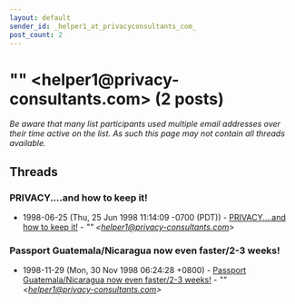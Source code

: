 ```yaml
---
layout: default
sender_id: _helper1_at_privacyconsultants_com_
post_count: 2
---
```


# "" <helper1<span>@</span>privacy-consultants.com> (2 posts)

_Be aware that many list participants used multiple email addresses over their time active on the list. As such this page may not contain all threads available._

## Threads

### PRIVACY....and how to keep it!
+ 1998-06-25 (Thu, 25 Jun 1998 11:14:09 -0700 (PDT)) - [PRIVACY....and how to keep it!](/archive/1998/06/d7c285287cad68568f38a92317b21b3ad3d856b8d80f9f78bd2b1a3fbf682489) - _"" \<helper1@privacy-consultants.com\>_

### Passport Guatemala/Nicaragua now even faster/2-3 weeks!
+ 1998-11-29 (Mon, 30 Nov 1998 06:24:28 +0800) - [Passport Guatemala/Nicaragua now even faster/2-3 weeks!](/archive/1998/11/75020d86a2439e0eaec15f4d8d03661839c5871b5473f9c9b6958b16cb1faa5f) - _"" \<helper1@privacy-consultants.com\>_

